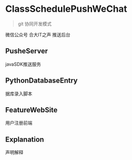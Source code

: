 # ClassSchedulePushWeChat
> git 协同开发模式

微信公众号 合大IT之声 推送后台

## PusheServer 
javaSDK推送服务
## PythonDatabaseEntry 
据库录入脚本
## FeatureWebSite
用户注册前端
## Explanation
声明解释